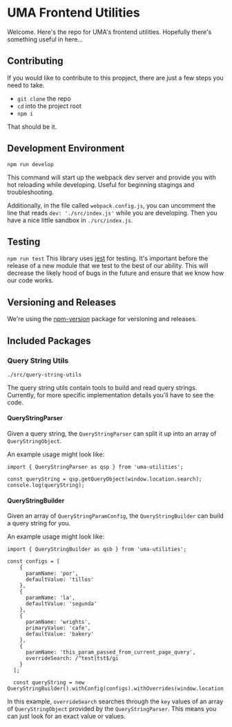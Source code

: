 # UMA Frontend Utilities
Welcome. Here's the repo for UMA's frontend utilities. Hopefully there's something
useful in here...

## Contributing
If you would like to contribute to this propject, there are just a few steps 
you need to take. 
  - `git clone` the repo
  - `cd` into the project root
  - `npm i`

That should be it.

## Development Environment
`npm run develop`

This command will start up the webpack dev server and provide you with hot reloading
while developing. Useful for beginning stagings and troubleshooting.

Additionally, in the file called `webpack.config.js`, you can uncomment the 
line that reads `dev: './src/index.js'` while you are developing. Then you have 
a nice little sandbox in `./src/index.js`.

## Testing
`npm run test`
This library uses [jest](https://jestjs.io/en/) for testing. It's important before the
release of a new module that we test to the best of our ability. This will decrease the
likely hood of bugs in the future and ensure that we know how our code works.

## Versioning and Releases
We're using the [npm-version](https://docs.npmjs.com/cli/version) package for versioning
and releases.

## Included Packages

### Query String Utils
`./src/query-string-utils`

The query string utils contain tools to build and read query strings. Currently, for more
specific implementation details you'll have to see the code.

#### QueryStringParser
Given a query string, the `QueryStringParser` can split it up into an array of `QueryStringObject`.

An example usage might look like:

```
import { QueryStringParser as qsp } from 'uma-utilities';

const queryString = qsp.getQueryObject(window.location.search);
console.log(queryString);
```

#### QueryStringBuilder
Given an array of `QueryStringParamConfig`, the `QueryStringBuilder` can build a query 
string for you.

An example usage might look like: 

```
import { QueryStringBuilder as qsb } from 'uma-utilities';

const configs = [
    {
      paramName: 'por',
      defaultValue: 'tillos'
    },
    {
      paramName: 'la',
      defaultValue: 'segunda'
    },
    {
      paramName: 'wrights',
      primaryValue: 'cafe',
      defaultValue: 'bakery'
    },
    {
      paramName: 'this_param_passed_from_current_page_query',
      overrideSearch: /^test|tst$/gi
    }
  ];
  
  const queryString = new QueryStringBuilder().withConfig(configs).withOverrides(window.location.search).build().getString();
```

In this example, `overrideSearch` searches through the `key` values of an array of 
`QueryStringObject` provided by the `QueryStringParser`. This means you can just look for 
an exact value or values.